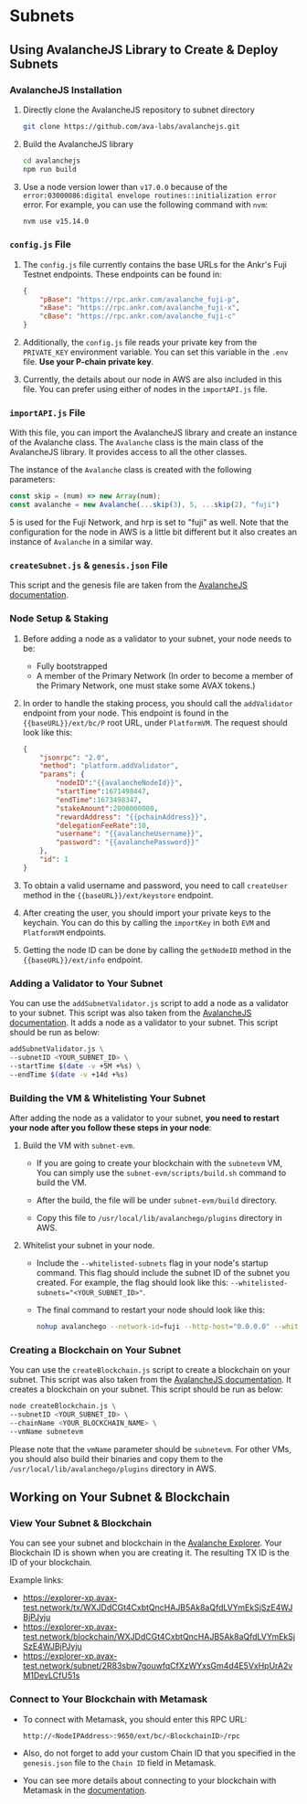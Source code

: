 # Subnets

## Using AvalancheJS Library to Create & Deploy Subnets

### AvalancheJS Installation

1. Directly clone the AvalancheJS repository to subnet directory

    ```bash
    git clone https://github.com/ava-labs/avalanchejs.git
    ```

2. Build the AvalancheJS library

    ```bash
    cd avalanchejs
    npm run build
    ```

3. Use a node version lower than `v17.0.0` because of the `error:03000086:digital envelope routines::initialization error` error. For example, you can use the following command with `nvm`:
    
    ```bash
    nvm use v15.14.0
    ```

### `config.js` File

1. The `config.js` file currently contains the base URLs for the Ankr's Fuji Testnet endpoints. These endpoints can be found in:

    ```json
    {
        "pBase": "https://rpc.ankr.com/avalanche_fuji-p",
        "xBase": "https://rpc.ankr.com/avalanche_fuji-x",
        "cBase": "https://rpc.ankr.com/avalanche_fuji-c"
    }
    ```

2. Additionally, the `config.js` file reads your private key from the `PRIVATE_KEY` environment variable. You can set this variable in the `.env` file. **Use your P-chain private key**.

3. Currently, the details about our node in AWS are also included in this file. You can prefer using either of nodes in the `importAPI.js` file.


### `importAPI.js` File

With this file, you can import the AvalancheJS library and create an instance of the Avalanche class. The `Avalanche` class is the main class of the AvalancheJS library. It provides access to all the other classes.

The instance of the `Avalanche` class is created with the following parameters:

 ```js
const skip = (num) => new Array(num);
const avalanche = new Avalanche(...skip(3), 5, ...skip(2), "fuji")
```

5 is used for the Fuji Network, and hrp is set to "fuji" as well. Note that the configuration for the node in AWS is a little bit different but it also creates an instance of `Avalanche` in a similar way.


### `createSubnet.js` & `genesis.json` File

This script and the genesis file are taken from the [AvalancheJS documentation](https://docs.avax.network/subnets/create-a-evm-blockchain-on-subnet-with-avalanchejs).


### Node Setup & Staking

1. Before adding a node as a validator to your subnet, your node needs to be:
    - Fully bootstrapped
    - A member of the Primary Network (In order to become a member of the Primary Network, one must stake some AVAX tokens.)

2. In order to handle the staking process, you should call the `addValidator` endpoint from your node. This endpoint is found in the `{{baseURL}}/ext/bc/P` root URL, under `PlatformVM`. The request should look like this: 

    ```json
    {
        "jsonrpc": "2.0",
        "method": "platform.addValidator",
        "params": {
            "nodeID":"{{avalancheNodeId}}",
            "startTime":1671498447,
            "endTime":1673498347,
            "stakeAmount":2000000000,
            "rewardAddress": "{{pchainAddress}}",
            "delegationFeeRate":10,
            "username": "{{avalancheUsername}}",
            "password": "{{avalanchePassword}}"
        },
        "id": 1
    }
    ```

3. To obtain a valid username and password, you need to call `createUser` method in the `{{baseURL}}/ext/keystore` endpoint.

4. After creating the user, you should import your private keys to the keychain. You can do this by calling the `importKey` in both `EVM` and `PlatformVM` endpoints.

5. Getting the node ID can be done by calling the `getNodeID` method in the `{{baseURL}}/ext/info` endpoint.


### Adding a Validator to Your Subnet

You can use the `addSubnetValidator.js` script to add a node as a validator to your subnet. This script was also taken from the [AvalancheJS documentation](https://docs.avax.network/subnets/create-a-evm-blockchain-on-subnet-with-avalanchejs). It adds a node as a validator to your subnet. This script should be run as below:

```bash
addSubnetValidator.js \
--subnetID <YOUR_SUBNET_ID> \
--startTime $(date -v +5M +%s) \
--endTime $(date -v +14d +%s)
```

### Building the VM & Whitelisting Your Subnet

After adding the node as a validator to your subnet, **you need to restart your node after you follow these steps in your node**:

1. Build the VM with `subnet-evm`. 

    * If you are going to create your blockchain with the `subnetevm` VM, You can simply use the `subnet-evm/scripts/build.sh` command to build the VM.
   
    * After the build, the file will be under `subnet-evm/build` directory.

    * Copy this file to `/usr/local/lib/avalanchego/plugins` directory in AWS.

2. Whitelist your subnet in your node.
    
    * Include the `--whitelisted-subnets` flag in your node's startup command. 
    This flag should include the subnet ID of the subnet you created. For example, the flag should look like this: `--whitelisted-subnets="<YOUR_SUBNET_ID>"`.

    * The final command to restart your node should look like this:

        ```bash
        nohup avalanchego --network-id=fuji --http-host="0.0.0.0" --whitelisted-subnets=<YOUR_SUBNET_ID_1>, <YOUR_SUBNET_ID_2> 
        ```

### Creating a Blockchain on Your Subnet

You can use the `createBlockchain.js` script to create a blockchain on your subnet. This script was also taken from the [AvalancheJS documentation](https://docs.avax.network/subnets/create-a-evm-blockchain-on-subnet-with-avalanchejs). It creates a blockchain on your subnet. This script should be run as below:

```bash
node createBlockchain.js \  
--subnetID <YOUR_SUBNET_ID> \
--chainName <YOUR_BLOCKCHAIN_NAME> \
--vmName subnetevm
```

Please note that the `vmName` parameter should be `subnetevm`. For other VMs, you should also build their binaries and copy them to the `/usr/local/lib/avalanchego/plugins` directory in AWS.


## Working on Your Subnet & Blockchain

### View Your Subnet & Blockchain

You can see your subnet and blockchain in the [Avalanche Explorer](https://explorer-xp.avax-test.network/). Your Blockchain ID is shown when you are creating it. The resulting TX ID is the ID of your blockchain.

Example links:

* https://explorer-xp.avax-test.network/tx/WXJDdCGt4CxbtQncHAJB5Ak8aQfdLVYmEkSjSzE4WJBjPJyju
* https://explorer-xp.avax-test.network/blockchain/WXJDdCGt4CxbtQncHAJB5Ak8aQfdLVYmEkSjSzE4WJBjPJyju
* https://explorer-xp.avax-test.network/subnet/2R83sbw7gouwfqCfXzWYxsGm4d4E5VxHpUrA2vM1DevLCfU51s

### Connect to Your Blockchain with Metamask

* To connect with Metamask, you should enter this RPC URL:

    ```bash
    http://<NodeIPAddress>:9650/ext/bc/<BlockchainID>/rpc
    ```

* Also, do not forget to add your custom Chain ID that you specified in the `genesis.json` file to the `Chain ID` field in Metamask.

* You can see more details about connecting to your blockchain with Metamask in the [documentation](https://docs.avax.network/subnets/deploy-a-smart-contract-on-your-evm#step-1-setting-up-metamask).
